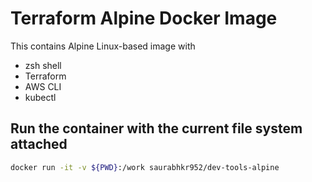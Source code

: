 # Terraform Alpine Docker Image

This contains Alpine Linux-based image with 
- zsh shell
- Terraform 
- AWS CLI 
- kubectl

## Run the container with the current file system attached

```bash 
docker run -it -v ${PWD}:/work saurabhkr952/dev-tools-alpine
```
